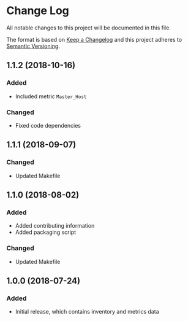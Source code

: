 # Change Log
All notable changes to this project will be documented in this file.

The format is based on [Keep a Changelog](http://keepachangelog.com/)
and this project adheres to [Semantic Versioning](http://semver.org/).

## 1.1.2 (2018-10-16)
### Added
- Included metric `Master_Host`

### Changed
- Fixed code dependencies

## 1.1.1 (2018-09-07)
### Changed
- Updated Makefile

## 1.1.0 (2018-08-02)
### Added
- Added contributing information
- Added packaging script

### Changed
- Updated Makefile

## 1.0.0 (2018-07-24)
### Added
- Initial release, which contains inventory and metrics data
